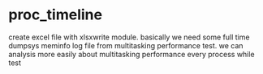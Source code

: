 # proc_timeline

create excel file with xlsxwrite module.
basically we need some full time dumpsys meminfo log file from multitasking performance test.
we can analysis more easily about multitasking performance every process while test
